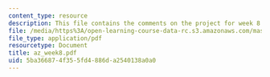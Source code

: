 ```yaml
---
content_type: resource
description: This file contains the comments on the project for week 8.
file: /media/https%3A/open-learning-course-data-rc.s3.amazonaws.com/mas-961-ambient-intelligence-spring-2005/5ba366874f355fd4886da2540138a0a0_az_week8.pdf
file_type: application/pdf
resourcetype: Document
title: az_week8.pdf
uid: 5ba36687-4f35-5fd4-886d-a2540138a0a0
---
```

